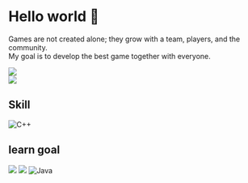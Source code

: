 # Hello world 👋
<p>Games are not created alone; they grow with a team, players, and the community. <br/>
My goal is to develop the best game together with everyone.</p>

<img src="https://upload-os-bbs.hoyolab.com/upload/2021/09/01/76382368/525edfc1969dc770a70dea44362a39dd_219048515995304646.gif">

<br/>
<img src="https://github-readme-stats.vercel.app/api?username=YOI1003&show_icons=true&theme=tokyonight">


## Skill
 ![C++](https://img.shields.io/badge/C++-8C52D0?style=for-the-badge&logo=c%2B%2B&logoColor=white)



## learn goal
<img src="https://img.shields.io/badge/python-3776AB.svg?style=for-the-badge&logo=python&logoColor=white" /> <img src="https://img.shields.io/badge/C-83254F?style=for-the-badge&logo=C&logoColor=white"> ![Java](https://img.shields.io/badge/Java-ED8B00?style=for-the-badge&logo=coffeescript&logoColor=white)
